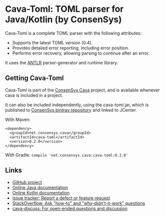 # Cava-Toml: TOML parser for Java/Kotlin (by ConsenSys)

Cava-Toml is a complete TOML parser with the following attributes:

* Supports the latest TOML version (0.4).
* Provides detailed error reporting, including error position.
* Performs error recovery, allowing parsing to continue after an error.

It uses the [ANTLR](https://github.com/antlr/antlr4/) parser-generator and
runtime library.

## Getting Cava-Toml

Cava-Toml is part of the [ConsenSys Cava](https://github.com/ConsenSys/cava) project, and is available whenever cava is included in a project.

It can also be included independently, using the cava-toml jar, which is published to [ConsenSys bintray repository](https://bintray.com/consensys/consensys/cava) and linked to JCenter.

With Maven:
```
<dependency>
  <groupId>net.consensys.cava</groupId>
  <artifactId>cava-toml</artifactId>
  <version>0.2.0</version>
</dependency>
```

With Gradle: `compile 'net.consensys.cava:cava-toml:0.2.0'`

## Links

- [GitHub project](https://github.com/consensys/cava)
- [Online Java documentation](https://consensys.github.io/cava/docs/java/latest/net/consensys/cava/toml/package-summary.html)
- [Online Kotlin documentation](https://consensys.github.io/cava/docs/kotlin/latest/cava/net.consensys.cava.toml/index.html)
- [Issue tracker: Report a defect or feature request](https://github.com/google/cava/issues/new)
- [StackOverflow: Ask "how-to" and "why-didn't-it-work" questions](https://stackoverflow.com/questions/ask?tags=cava+toml+java)
- [cava-discuss: For open-ended questions and discussion](http://groups.google.com/group/cava-discuss)
